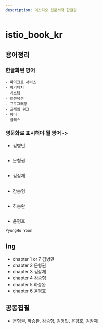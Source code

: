 ```yaml
---
description: 이스티오 전문서적 한글판
---
```


# istio\_book\_kr

## 용어정리

### 한글화된 영어

```text
- 마이크로 서비스
- 아키텍처
- 시스템
- 트랜잭션
- 프로그래밍
- 프레임 워크
- 헤더
- 클래스
```

### 영문화로 표시해야 될 영어 -&gt;

* 김병민

```text

```

* 문형권

```text

```

* 김잠제

```text

```

* 강승형

```text

```

* 하승완

```text

```

* 윤평호

```text
PyungHo Yoon
```

## Ing

* chapter 1 or 7 김병민
* chapter 2 문형권
* chapter 3 김잠제
* chapter 4 강승형
* chapter 5 하승완
* chapter 6 윤평호

## 공동집필

* 문형권, 하승완, 강승형, 김병민, 윤평호, 김잠제


